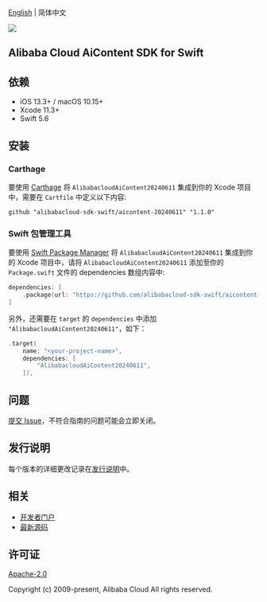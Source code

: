 [English](README.md) | 简体中文

![](https://aliyunsdk-pages.alicdn.com/icons/AlibabaCloud.svg)

## Alibaba Cloud AiContent SDK for Swift

## 依赖

- iOS 13.3+ / macOS 10.15+
- Xcode 11.3+
- Swift 5.6

## 安装

### Carthage

要使用 [Carthage](https://github.com/Carthage/Carthage) 将 `AlibabacloudAiContent20240611` 集成到你的 Xcode 项目中，需要在 `Cartfile` 中定义以下内容:

```ogdl
github "alibabacloud-sdk-swift/aicontent-20240611" "1.1.0"
```

### Swift 包管理工具

要使用 [Swift Package Manager](https://swift.org/package-manager/) 将 `AlibabacloudAiContent20240611` 集成到你的 Xcode 项目中，请将 `AlibabacloudAiContent20240611` 添加至你的 `Package.swift` 文件的 dependencies 数组内容中:

```swift
dependencies: [
    .package(url: "https://github.com/alibabacloud-sdk-swift/aicontent-20240611.git", from: "1.1.0")
]
```

另外，还需要在 `target` 的 `dependencies` 中添加 `"AlibabacloudAiContent20240611"`，如下：

```swift
.target(
    name: "<your-project-name>",
    dependencies: [
        "AlibabacloudAiContent20240611",
    ]),
```

## 问题

[提交 Issue](https://github.com/alibabacloud-sdk-swift/aicontent-20240611/issues/new)，不符合指南的问题可能会立即关闭。

## 发行说明

每个版本的详细更改记录在[发行说明](./ChangeLog.txt)中。

## 相关

* [开发者门户](https://next.api.aliyun.com/home)
* [最新源码](https://github.com/alibabacloud-sdk-swift/aicontent-20240611)

## 许可证

[Apache-2.0](http://www.apache.org/licenses/LICENSE-2.0)

Copyright (c) 2009-present, Alibaba Cloud All rights reserved.
